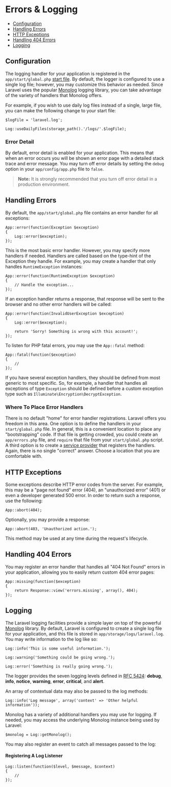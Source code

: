 # Errors & Logging

* [Configuration](errors.md#configuration)
* [Handling Errors](errors.md#handling-errors)
* [HTTP Exceptions](errors.md#http-exceptions)
* [Handling 404 Errors](errors.md#handling-404-errors)
* [Logging](errors.md#logging)

## Configuration

The logging handler for your application is registered in the `app/start/global.php` [start file](https://github.com/bryantyan/laravel4.2docs/tree/f12ffb53f9f16c3968c58e9dd508247dc98deb70/docs/lifecycle/README.md#start-files). By default, the logger is configured to use a single log file; however, you may customize this behavior as needed. Since Laravel uses the popular [Monolog](https://github.com/Seldaek/monolog) logging library, you can take advantage of the variety of handlers that Monolog offers.

For example, if you wish to use daily log files instead of a single, large file, you can make the following change to your start file:

```text
$logFile = 'laravel.log';

Log::useDailyFiles(storage_path().'/logs/'.$logFile);
```

### Error Detail

By default, error detail is enabled for your application. This means that when an error occurs you will be shown an error page with a detailed stack trace and error message. You may turn off error details by setting the `debug` option in your `app/config/app.php` file to `false`.

> **Note:** It is strongly recommended that you turn off error detail in a production environment.

## Handling Errors

By default, the `app/start/global.php` file contains an error handler for all exceptions:

```text
App::error(function(Exception $exception)
{
    Log::error($exception);
});
```

This is the most basic error handler. However, you may specify more handlers if needed. Handlers are called based on the type-hint of the Exception they handle. For example, you may create a handler that only handles `RuntimeException` instances:

```text
App::error(function(RuntimeException $exception)
{
    // Handle the exception...
});
```

If an exception handler returns a response, that response will be sent to the browser and no other error handlers will be called:

```text
App::error(function(InvalidUserException $exception)
{
    Log::error($exception);

    return 'Sorry! Something is wrong with this account!';
});
```

To listen for PHP fatal errors, you may use the `App::fatal` method:

```text
App::fatal(function($exception)
{
    //
});
```

If you have several exception handlers, they should be defined from most generic to most specific. So, for example, a handler that handles all exceptions of type `Exception` should be defined before a custom exception type such as `Illuminate\Encryption\DecryptException`.

### Where To Place Error Handlers

There is no default "home" for error handler registrations. Laravel offers you freedom in this area. One option is to define the handlers in your `start/global.php` file. In general, this is a convenient location to place any "bootstrapping" code. If that file is getting crowded, you could create an `app/errors.php` file, and `require` that file from your `start/global.php` script. A third option is to create a [service provider](https://github.com/bryantyan/laravel4.2docs/tree/f12ffb53f9f16c3968c58e9dd508247dc98deb70/docs/ioc/README.md#service-providers) that registers the handlers. Again, there is no single "correct" answer. Choose a location that you are comfortable with.

## HTTP Exceptions

Some exceptions describe HTTP error codes from the server. For example, this may be a "page not found" error \(404\), an "unauthorized error" \(401\) or even a developer generated 500 error. In order to return such a response, use the following:

```text
App::abort(404);
```

Optionally, you may provide a response:

```text
App::abort(403, 'Unauthorized action.');
```

This method may be used at any time during the request's lifecycle.

## Handling 404 Errors

You may register an error handler that handles all "404 Not Found" errors in your application, allowing you to easily return custom 404 error pages:

```text
App::missing(function($exception)
{
    return Response::view('errors.missing', array(), 404);
});
```

## Logging

The Laravel logging facilities provide a simple layer on top of the powerful [Monolog](http://github.com/seldaek/monolog) library. By default, Laravel is configured to create a single log file for your application, and this file is stored in `app/storage/logs/laravel.log`. You may write information to the log like so:

```text
Log::info('This is some useful information.');

Log::warning('Something could be going wrong.');

Log::error('Something is really going wrong.');
```

The logger provides the seven logging levels defined in [RFC 5424](http://tools.ietf.org/html/rfc5424): **debug**, **info**, **notice**, **warning**, **error**, **critical**, and **alert**.

An array of contextual data may also be passed to the log methods:

```text
Log::info('Log message', array('context' => 'Other helpful information'));
```

Monolog has a variety of additional handlers you may use for logging. If needed, you may access the underlying Monolog instance being used by Laravel:

```text
$monolog = Log::getMonolog();
```

You may also register an event to catch all messages passed to the log:

#### Registering A Log Listener

```text
Log::listen(function($level, $message, $context)
{
    //
});
```

